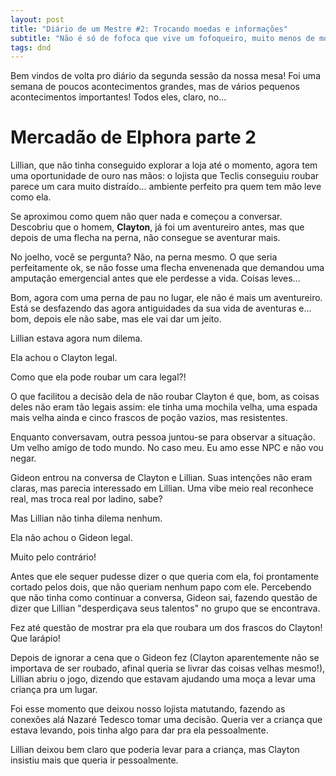 ```yaml
---
layout: post
title: "Diário de um Mestre #2: Trocando moedas e informações"
subtitle: "Não é só de fofoca que vive um fofoqueiro, muito menos de moeda um vendedor!"
tags: dnd
---
```


Bem vindos de volta pro diário da segunda sessão da nossa mesa! Foi uma semana de poucos acontecimentos grandes, mas de vários pequenos acontecimentos importantes! Todos eles, claro, no...

# Mercadão de Elphora parte 2

Lillian, que não tinha conseguido explorar a loja até o momento, agora tem uma oportunidade de ouro nas mãos: o lojista que Teclis conseguiu roubar parece um cara muito distraído... ambiente perfeito pra quem tem mão leve como ela.

Se aproximou como quem não quer nada e começou a conversar. Descobriu que o homem, **Clayton**, já foi um aventureiro antes, mas que depois de uma flecha na perna, não consegue se aventurar mais.

No joelho, você se pergunta? Não, na perna mesmo. O que seria perfeitamente ok, se não fosse uma flecha envenenada que demandou uma amputação emergencial antes que ele perdesse a vida. Coisas leves...

Bom, agora com uma perna de pau no lugar, ele não é mais um aventureiro. Está se desfazendo das agora antiguidades da sua vida de aventuras e... bom, depois ele não sabe, mas ele vai dar um jeito.

Lillian estava agora num dilema. 

Ela achou o Clayton legal. 

Como que ela pode roubar um cara legal?!

O que facilitou a decisão dela de não roubar Clayton é que, bom, as coisas deles não eram tão legais assim: ele tinha uma mochila velha, uma espada mais velha ainda e cinco frascos de poção vazios, mas resistentes. 

Enquanto conversavam, outra pessoa juntou-se para observar a situação. Um velho amigo de todo mundo. No caso meu. Eu amo esse NPC e não vou negar.

Gideon entrou na conversa de Clayton e Lillian. Suas intenções não eram claras, mas parecia interessado em Lillian. Uma vibe meio real reconhece real, mas troca real por ladino, sabe?

Mas Lillian não tinha dilema nenhum.

Ela não achou o Gideon legal.

Muito pelo contrário!

Antes que ele sequer pudesse dizer o que queria com ela, foi prontamente cortado pelos dois, que não queriam nenhum papo com ele. Percebendo que não tinha como continuar a conversa, Gideon sai, fazendo questão de dizer que Lillian "desperdiçava seus talentos" no grupo que se encontrava.

Fez até questão de mostrar pra ela que roubara um dos frascos do Clayton! Que larápio!

Depois de ignorar a cena que o Gideon fez (Clayton aparentemente não se importava de ser roubado, afinal queria se livrar das coisas velhas mesmo!), Lillian abriu o jogo, dizendo que estavam ajudando uma moça a levar uma criança pra um lugar. 

Foi esse momento que deixou nosso lojista matutando, fazendo as conexões alá Nazaré Tedesco tomar uma decisão. Queria ver a criança que estava levando, pois tinha algo para dar pra ela pessoalmente.

Lillian deixou bem claro que poderia levar para a criança, mas Clayton insistiu mais que queria ir pessoalmente.

